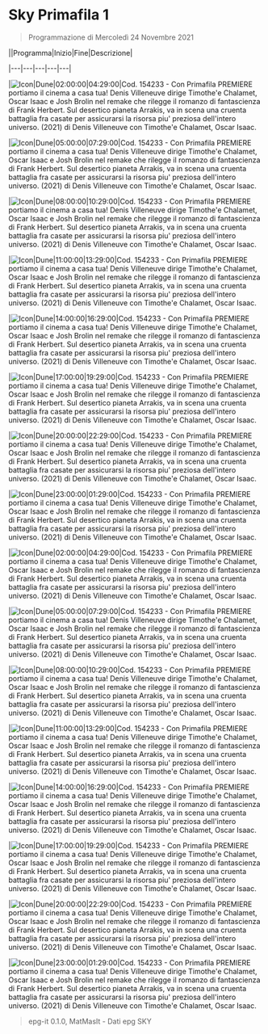 # Sky Primafila 1

> Programmazione di Mercoledì 24 Novembre 2021

||Programma|Inizio|Fine|Descrizione|

|---|---|---|---|---|

|![Icon](https://guidatv.sky.it/uuid/e6bff8a9-252a-4759-9242-16b3dcba42cc/cover?md5ChecksumParam=1dea6595f25723e0f14bfee35eb23cec)|Dune|02:00:00|04:29:00|Cod. 154233 - Con Primafila PREMIERE portiamo il cinema a casa tua! Denis Villeneuve dirige Timothe'e Chalamet, Oscar Isaac e Josh Brolin nel remake che rilegge il romanzo di fantascienza di Frank Herbert. Sul desertico pianeta Arrakis, va in scena una cruenta battaglia fra casate per assicurarsi la risorsa piu' preziosa dell'intero universo. (2021) di Denis Villeneuve con Timothe'e Chalamet, Oscar Isaac.

|![Icon](https://guidatv.sky.it/uuid/e6bff8a9-252a-4759-9242-16b3dcba42cc/cover?md5ChecksumParam=1dea6595f25723e0f14bfee35eb23cec)|Dune|05:00:00|07:29:00|Cod. 154233 - Con Primafila PREMIERE portiamo il cinema a casa tua! Denis Villeneuve dirige Timothe'e Chalamet, Oscar Isaac e Josh Brolin nel remake che rilegge il romanzo di fantascienza di Frank Herbert. Sul desertico pianeta Arrakis, va in scena una cruenta battaglia fra casate per assicurarsi la risorsa piu' preziosa dell'intero universo. (2021) di Denis Villeneuve con Timothe'e Chalamet, Oscar Isaac.

|![Icon](https://guidatv.sky.it/uuid/e6bff8a9-252a-4759-9242-16b3dcba42cc/cover?md5ChecksumParam=1dea6595f25723e0f14bfee35eb23cec)|Dune|08:00:00|10:29:00|Cod. 154233 - Con Primafila PREMIERE portiamo il cinema a casa tua! Denis Villeneuve dirige Timothe'e Chalamet, Oscar Isaac e Josh Brolin nel remake che rilegge il romanzo di fantascienza di Frank Herbert. Sul desertico pianeta Arrakis, va in scena una cruenta battaglia fra casate per assicurarsi la risorsa piu' preziosa dell'intero universo. (2021) di Denis Villeneuve con Timothe'e Chalamet, Oscar Isaac.

|![Icon](https://guidatv.sky.it/uuid/e6bff8a9-252a-4759-9242-16b3dcba42cc/cover?md5ChecksumParam=1dea6595f25723e0f14bfee35eb23cec)|Dune|11:00:00|13:29:00|Cod. 154233 - Con Primafila PREMIERE portiamo il cinema a casa tua! Denis Villeneuve dirige Timothe'e Chalamet, Oscar Isaac e Josh Brolin nel remake che rilegge il romanzo di fantascienza di Frank Herbert. Sul desertico pianeta Arrakis, va in scena una cruenta battaglia fra casate per assicurarsi la risorsa piu' preziosa dell'intero universo. (2021) di Denis Villeneuve con Timothe'e Chalamet, Oscar Isaac.

|![Icon](https://guidatv.sky.it/uuid/e6bff8a9-252a-4759-9242-16b3dcba42cc/cover?md5ChecksumParam=1dea6595f25723e0f14bfee35eb23cec)|Dune|14:00:00|16:29:00|Cod. 154233 - Con Primafila PREMIERE portiamo il cinema a casa tua! Denis Villeneuve dirige Timothe'e Chalamet, Oscar Isaac e Josh Brolin nel remake che rilegge il romanzo di fantascienza di Frank Herbert. Sul desertico pianeta Arrakis, va in scena una cruenta battaglia fra casate per assicurarsi la risorsa piu' preziosa dell'intero universo. (2021) di Denis Villeneuve con Timothe'e Chalamet, Oscar Isaac.

|![Icon](https://guidatv.sky.it/uuid/e6bff8a9-252a-4759-9242-16b3dcba42cc/cover?md5ChecksumParam=1dea6595f25723e0f14bfee35eb23cec)|Dune|17:00:00|19:29:00|Cod. 154233 - Con Primafila PREMIERE portiamo il cinema a casa tua! Denis Villeneuve dirige Timothe'e Chalamet, Oscar Isaac e Josh Brolin nel remake che rilegge il romanzo di fantascienza di Frank Herbert. Sul desertico pianeta Arrakis, va in scena una cruenta battaglia fra casate per assicurarsi la risorsa piu' preziosa dell'intero universo. (2021) di Denis Villeneuve con Timothe'e Chalamet, Oscar Isaac.

|![Icon](https://guidatv.sky.it/uuid/e6bff8a9-252a-4759-9242-16b3dcba42cc/cover?md5ChecksumParam=1dea6595f25723e0f14bfee35eb23cec)|Dune|20:00:00|22:29:00|Cod. 154233 - Con Primafila PREMIERE portiamo il cinema a casa tua! Denis Villeneuve dirige Timothe'e Chalamet, Oscar Isaac e Josh Brolin nel remake che rilegge il romanzo di fantascienza di Frank Herbert. Sul desertico pianeta Arrakis, va in scena una cruenta battaglia fra casate per assicurarsi la risorsa piu' preziosa dell'intero universo. (2021) di Denis Villeneuve con Timothe'e Chalamet, Oscar Isaac.

|![Icon](https://guidatv.sky.it/uuid/e6bff8a9-252a-4759-9242-16b3dcba42cc/cover?md5ChecksumParam=1dea6595f25723e0f14bfee35eb23cec)|Dune|23:00:00|01:29:00|Cod. 154233 - Con Primafila PREMIERE portiamo il cinema a casa tua! Denis Villeneuve dirige Timothe'e Chalamet, Oscar Isaac e Josh Brolin nel remake che rilegge il romanzo di fantascienza di Frank Herbert. Sul desertico pianeta Arrakis, va in scena una cruenta battaglia fra casate per assicurarsi la risorsa piu' preziosa dell'intero universo. (2021) di Denis Villeneuve con Timothe'e Chalamet, Oscar Isaac.

|![Icon](https://guidatv.sky.it/uuid/e6bff8a9-252a-4759-9242-16b3dcba42cc/cover?md5ChecksumParam=1dea6595f25723e0f14bfee35eb23cec)|Dune|02:00:00|04:29:00|Cod. 154233 - Con Primafila PREMIERE portiamo il cinema a casa tua! Denis Villeneuve dirige Timothe'e Chalamet, Oscar Isaac e Josh Brolin nel remake che rilegge il romanzo di fantascienza di Frank Herbert. Sul desertico pianeta Arrakis, va in scena una cruenta battaglia fra casate per assicurarsi la risorsa piu' preziosa dell'intero universo. (2021) di Denis Villeneuve con Timothe'e Chalamet, Oscar Isaac.

|![Icon](https://guidatv.sky.it/uuid/e6bff8a9-252a-4759-9242-16b3dcba42cc/cover?md5ChecksumParam=1dea6595f25723e0f14bfee35eb23cec)|Dune|05:00:00|07:29:00|Cod. 154233 - Con Primafila PREMIERE portiamo il cinema a casa tua! Denis Villeneuve dirige Timothe'e Chalamet, Oscar Isaac e Josh Brolin nel remake che rilegge il romanzo di fantascienza di Frank Herbert. Sul desertico pianeta Arrakis, va in scena una cruenta battaglia fra casate per assicurarsi la risorsa piu' preziosa dell'intero universo. (2021) di Denis Villeneuve con Timothe'e Chalamet, Oscar Isaac.

|![Icon](https://guidatv.sky.it/uuid/e6bff8a9-252a-4759-9242-16b3dcba42cc/cover?md5ChecksumParam=1dea6595f25723e0f14bfee35eb23cec)|Dune|08:00:00|10:29:00|Cod. 154233 - Con Primafila PREMIERE portiamo il cinema a casa tua! Denis Villeneuve dirige Timothe'e Chalamet, Oscar Isaac e Josh Brolin nel remake che rilegge il romanzo di fantascienza di Frank Herbert. Sul desertico pianeta Arrakis, va in scena una cruenta battaglia fra casate per assicurarsi la risorsa piu' preziosa dell'intero universo. (2021) di Denis Villeneuve con Timothe'e Chalamet, Oscar Isaac.

|![Icon](https://guidatv.sky.it/uuid/e6bff8a9-252a-4759-9242-16b3dcba42cc/cover?md5ChecksumParam=1dea6595f25723e0f14bfee35eb23cec)|Dune|11:00:00|13:29:00|Cod. 154233 - Con Primafila PREMIERE portiamo il cinema a casa tua! Denis Villeneuve dirige Timothe'e Chalamet, Oscar Isaac e Josh Brolin nel remake che rilegge il romanzo di fantascienza di Frank Herbert. Sul desertico pianeta Arrakis, va in scena una cruenta battaglia fra casate per assicurarsi la risorsa piu' preziosa dell'intero universo. (2021) di Denis Villeneuve con Timothe'e Chalamet, Oscar Isaac.

|![Icon](https://guidatv.sky.it/uuid/e6bff8a9-252a-4759-9242-16b3dcba42cc/cover?md5ChecksumParam=1dea6595f25723e0f14bfee35eb23cec)|Dune|14:00:00|16:29:00|Cod. 154233 - Con Primafila PREMIERE portiamo il cinema a casa tua! Denis Villeneuve dirige Timothe'e Chalamet, Oscar Isaac e Josh Brolin nel remake che rilegge il romanzo di fantascienza di Frank Herbert. Sul desertico pianeta Arrakis, va in scena una cruenta battaglia fra casate per assicurarsi la risorsa piu' preziosa dell'intero universo. (2021) di Denis Villeneuve con Timothe'e Chalamet, Oscar Isaac.

|![Icon](https://guidatv.sky.it/uuid/e6bff8a9-252a-4759-9242-16b3dcba42cc/cover?md5ChecksumParam=1dea6595f25723e0f14bfee35eb23cec)|Dune|17:00:00|19:29:00|Cod. 154233 - Con Primafila PREMIERE portiamo il cinema a casa tua! Denis Villeneuve dirige Timothe'e Chalamet, Oscar Isaac e Josh Brolin nel remake che rilegge il romanzo di fantascienza di Frank Herbert. Sul desertico pianeta Arrakis, va in scena una cruenta battaglia fra casate per assicurarsi la risorsa piu' preziosa dell'intero universo. (2021) di Denis Villeneuve con Timothe'e Chalamet, Oscar Isaac.

|![Icon](https://guidatv.sky.it/uuid/e6bff8a9-252a-4759-9242-16b3dcba42cc/cover?md5ChecksumParam=1dea6595f25723e0f14bfee35eb23cec)|Dune|20:00:00|22:29:00|Cod. 154233 - Con Primafila PREMIERE portiamo il cinema a casa tua! Denis Villeneuve dirige Timothe'e Chalamet, Oscar Isaac e Josh Brolin nel remake che rilegge il romanzo di fantascienza di Frank Herbert. Sul desertico pianeta Arrakis, va in scena una cruenta battaglia fra casate per assicurarsi la risorsa piu' preziosa dell'intero universo. (2021) di Denis Villeneuve con Timothe'e Chalamet, Oscar Isaac.

|![Icon](https://guidatv.sky.it/uuid/e6bff8a9-252a-4759-9242-16b3dcba42cc/cover?md5ChecksumParam=1dea6595f25723e0f14bfee35eb23cec)|Dune|23:00:00|01:29:00|Cod. 154233 - Con Primafila PREMIERE portiamo il cinema a casa tua! Denis Villeneuve dirige Timothe'e Chalamet, Oscar Isaac e Josh Brolin nel remake che rilegge il romanzo di fantascienza di Frank Herbert. Sul desertico pianeta Arrakis, va in scena una cruenta battaglia fra casate per assicurarsi la risorsa piu' preziosa dell'intero universo. (2021) di Denis Villeneuve con Timothe'e Chalamet, Oscar Isaac.



 > epg-it 0.1.0, MatMasIt - Dati epg SKY